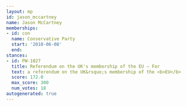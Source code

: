 ```yaml
---
layout: mp
id: jason_mccartney
name: Jason McCartney
memberships:
- id: con
  name: Conservative Party
  start: '2010-06-08'
  end: 
stances:
- id: PW-1027
  title: Referendum on the UK's membership of the EU — For
  text: a referendum on the UK&rsquo;s membership of the <b>EU</b>
  score: 172.0
  max_score: 300
  num_votes: 18
autogenerated: true
---
```

